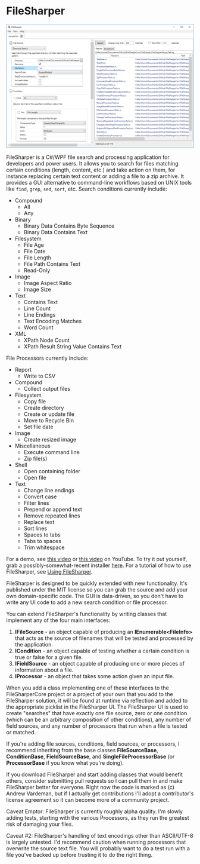 # FileSharper

[![FileSharper](https://raw.githubusercontent.com/adv12/FileSharper/master/docs/images/screenshotSmall.png)](https://raw.githubusercontent.com/adv12/FileSharper/master/docs/images/screenshotSmall.png)


FileSharper is a C#/WPF file search and processing application for developers and power users.  It allows you to search for files matching certain conditions (length, content, etc.) and take action on them, for instance replacing certain text content or adding a file to a zip archive.  It provides a GUI alternative to command-line workflows based on UNIX tools like `find`, `grep`, `sed`, `sort`, etc.  Search conditions currently include:

* Compound
  * All
  * Any
* Binary
  * Binary Data Contains Byte Sequence
  * Binary Data Contains Text
* Filesystem
  * File Age
  * File Date
  * File Length
  * File Path Contains Text
  * Read-Only
* Image
  * Image Aspect Ratio
  * Image Size
* Text
  * Contains Text
  * Line Count
  * Line Endings
  * Text Encoding Matches
  * Word Count
* XML
  * XPath Node Count
  * XPath Result String Value Contains Text

File Processors currently include:

* Report
  * Write to CSV
* Compound
  * Collect output files
* Filesystem
  * Copy file
  * Create directory
  * Create or update file
  * Move to Recycle Bin
  * Set file date
* Image
  * Create resized image
* Miscellaneous
  * Execute command line
  * Zip file(s)
* Shell
  * Open containing folder
  * Open file
* Text
  * Change line endings
  * Convert case
  * Filter lines
  * Prepend or append text
  * Remove repeated lines
  * Replace text
  * Sort lines
  * Spaces to tabs
  * Tabs to spaces
  * Trim whitespace
  
For a demo, see [this video](https://youtu.be/fp4KZXTEaZE) or [this video](https://youtu.be/ACOryNATedE) on YouTube.  To try it out yourself, grab a possibly-somewhat-recent installer [here](http://www.flamingtortoise.com/FileSharper/Download).  For a tutorial of how to use FileSharper, see [Using FileSharper](https://github.com/adv12/FileSharper/wiki/Using-FileSharper).

FileSharper is designed to be quickly extended with new functionality.  It's published under the MIT license so you can grab the source and add your own domain-specific code.  The GUI is data-driven, so you don't have to write any UI code to add a new search condition or file processor.

You can extend FileSharper's functionality by writing classes that implement any of the four main interfaces:

1. **IFileSource** - an object capable of producing an **IEnumerable&lt;FileInfo&gt;** that acts as the source of filenames that will be tested and processed by the application.
2. **ICondition** - an object capable of testing whether a certain condition is true or false for a given file.
3. **IFieldSource** - an object capable of producing one or more pieces of information about a file.
4. **IProcessor** - an object that takes some action given an input file.

When you add a class implementing one of these interfaces to the FileSharperCore project or a project of your own that you add to the FileSharper solution, it will be found at runtime via reflection and added to the appropriate picklist in the FileSharper UI.  The FileSharper UI is used to create "searches" that have exactly one file source, zero or one condition (which can be an arbitrary composition of other conditions), any number of field sources, and any number of processors that run when a file is tested or matched.

If you're adding file sources, conditions, field sources, or processors, I recommend inheriting from the base classes **FileSourceBase**, **ConditionBase**, **FieldSourceBase**, and **SingleFileProcessorBase** (or **ProcessorBase** if you know what you're doing).

If you download FileSharper and start adding classes that would benefit others, consider submitting pull requests so I can pull them in and make FileSharper better for everyone.  Right now the code is marked as (c) Andrew Vardeman, but if I actually get contributions I'll adopt a contributor's license agreement so it can become more of a community project.

Caveat Emptor: FileSharper is currently roughly alpha quality.  I'm slowly adding tests, starting with the various Processors, as they run the greatest risk of damaging your files.

Caveat #2: FileSharper's handling of text encodings other than ASCII/UTF-8 is largely untested.  I'd recommend caution when running processors that overwrite the source text file.  You will probably want to do a test run with a file you've backed up before trusting it to do the right thing.

